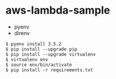 # aws-lambda-sample

* pyenv
* direnv

```
$ pyenv install 3.5.2
$ pip install --upgrade pip
$ pip install --upgrade virtualenv
$ virtualenv env
$ source env/bin/activate
$ pip install -r requirements.txt
```
